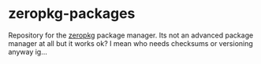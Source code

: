 # zeropkg-packages
Repository for the [zeropkg](https://github.com/v1nch3ns0/zeropkg) package manager. Its not an advanced package manager at all but
it works ok? I mean who needs checksums or versioning anyway ig...
